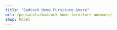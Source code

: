 ```yaml
---
title: "Badcock Home Furniture &more"
url: /pensacola/badcock-home-furniture-undmore/
shop: Möbel
---
```

